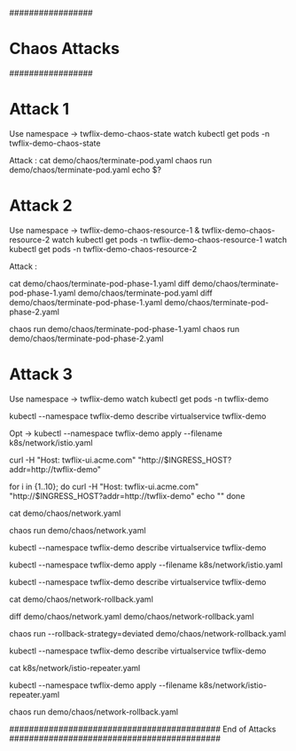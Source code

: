 #################
# Chaos Attacks #
#################

# Attack 1

Use namespace -> twflix-demo-chaos-state
watch kubectl get pods -n twflix-demo-chaos-state

Attack :
cat demo/chaos/terminate-pod.yaml
chaos run demo/chaos/terminate-pod.yaml
echo $? 

# Attack 2 

Use namespace -> twflix-demo-chaos-resource-1 & twflix-demo-chaos-resource-2
watch kubectl get pods -n twflix-demo-chaos-resource-1
watch kubectl get pods -n twflix-demo-chaos-resource-2

Attack :

cat demo/chaos/terminate-pod-phase-1.yaml
diff demo/chaos/terminate-pod-phase-1.yaml demo/chaos/terminate-pod.yaml
diff demo/chaos/terminate-pod-phase-1.yaml demo/chaos/terminate-pod-phase-2.yaml

chaos run demo/chaos/terminate-pod-phase-1.yaml
chaos run demo/chaos/terminate-pod-phase-2.yaml

# Attack 3

Use namespace -> twflix-demo
watch kubectl get pods -n twflix-demo

kubectl --namespace twflix-demo describe virtualservice twflix-demo

Opt -> kubectl --namespace twflix-demo apply --filename k8s/network/istio.yaml

curl -H "Host: twflix-ui.acme.com" "http://$INGRESS_HOST?addr=http://twflix-demo"

for i in {1..10}; 
do 
curl -H "Host: twflix-ui.acme.com" "http://$INGRESS_HOST?addr=http://twflix-demo" 
echo ""
done

cat demo/chaos/network.yaml

chaos run demo/chaos/network.yaml

kubectl --namespace twflix-demo describe virtualservice twflix-demo

kubectl --namespace twflix-demo apply --filename k8s/network/istio.yaml

kubectl --namespace twflix-demo describe virtualservice twflix-demo

cat demo/chaos/network-rollback.yaml

diff demo/chaos/network.yaml demo/chaos/network-rollback.yaml

chaos run --rollback-strategy=deviated demo/chaos/network-rollback.yaml

kubectl --namespace twflix-demo describe virtualservice twflix-demo

cat k8s/network/istio-repeater.yaml

kubectl --namespace twflix-demo apply --filename k8s/network/istio-repeater.yaml

chaos run demo/chaos/network-rollback.yaml 


########################################### End of Attacks ###########################################



